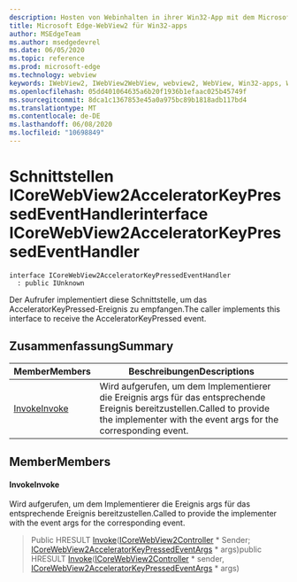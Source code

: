 ```yaml
---
description: Hosten von Webinhalten in ihrer Win32-App mit dem Microsoft Edge WebView2-Steuerelement
title: Microsoft Edge-WebView2 für Win32-apps
author: MSEdgeTeam
ms.author: msedgedevrel
ms.date: 06/05/2020
ms.topic: reference
ms.prod: microsoft-edge
ms.technology: webview
keywords: IWebView2, IWebView2WebView, webview2, WebView, Win32-apps, Win32, Edge, ICoreWebView2, ICoreWebView2Controller, Browser-Steuerelement, Edge-HTML
ms.openlocfilehash: 05dd401064635a6b20f1936b1efaac025b45749f
ms.sourcegitcommit: 8dca1c1367853e45a0a975bc89b1818adb117bd4
ms.translationtype: MT
ms.contentlocale: de-DE
ms.lasthandoff: 06/08/2020
ms.locfileid: "10698849"
---
```

# <span data-ttu-id="3f3b8-104">Schnittstellen ICoreWebView2AcceleratorKeyPressedEventHandler</span><span class="sxs-lookup"><span data-stu-id="3f3b8-104">interface ICoreWebView2AcceleratorKeyPressedEventHandler</span></span> 

```
interface ICoreWebView2AcceleratorKeyPressedEventHandler
  : public IUnknown
```

<span data-ttu-id="3f3b8-105">Der Aufrufer implementiert diese Schnittstelle, um das AcceleratorKeyPressed-Ereignis zu empfangen.</span><span class="sxs-lookup"><span data-stu-id="3f3b8-105">The caller implements this interface to receive the AcceleratorKeyPressed event.</span></span>

## <span data-ttu-id="3f3b8-106">Zusammenfassung</span><span class="sxs-lookup"><span data-stu-id="3f3b8-106">Summary</span></span>

 <span data-ttu-id="3f3b8-107">Member</span><span class="sxs-lookup"><span data-stu-id="3f3b8-107">Members</span></span>                        | <span data-ttu-id="3f3b8-108">Beschreibungen</span><span class="sxs-lookup"><span data-stu-id="3f3b8-108">Descriptions</span></span>
--------------------------------|---------------------------------------------
[<span data-ttu-id="3f3b8-109">Invoke</span><span class="sxs-lookup"><span data-stu-id="3f3b8-109">Invoke</span></span>](#invoke) | <span data-ttu-id="3f3b8-110">Wird aufgerufen, um dem Implementierer die Ereignis args für das entsprechende Ereignis bereitzustellen.</span><span class="sxs-lookup"><span data-stu-id="3f3b8-110">Called to provide the implementer with the event args for the corresponding event.</span></span>

## <span data-ttu-id="3f3b8-111">Member</span><span class="sxs-lookup"><span data-stu-id="3f3b8-111">Members</span></span>

#### <span data-ttu-id="3f3b8-112">Invoke</span><span class="sxs-lookup"><span data-stu-id="3f3b8-112">Invoke</span></span> 

<span data-ttu-id="3f3b8-113">Wird aufgerufen, um dem Implementierer die Ereignis args für das entsprechende Ereignis bereitzustellen.</span><span class="sxs-lookup"><span data-stu-id="3f3b8-113">Called to provide the implementer with the event args for the corresponding event.</span></span>

> <span data-ttu-id="3f3b8-114">Public HRESULT [Invoke](#invoke)([ICoreWebView2Controller](icorewebview2controller.md) \* Sender; [ICoreWebView2AcceleratorKeyPressedEventArgs](icorewebview2acceleratorkeypressedeventargs.md) \* args)</span><span class="sxs-lookup"><span data-stu-id="3f3b8-114">public HRESULT [Invoke](#invoke)([ICoreWebView2Controller](icorewebview2controller.md) \* sender, [ICoreWebView2AcceleratorKeyPressedEventArgs](icorewebview2acceleratorkeypressedeventargs.md) \* args)</span></span>

